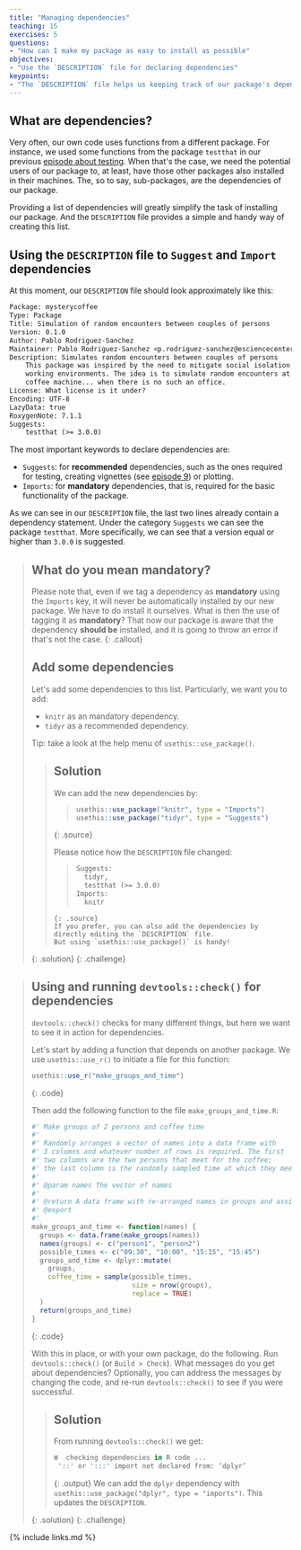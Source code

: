 ```yaml
---
title: "Managing dependencies"
teaching: 15
exercises: 5
questions:
- "How can I make my package as easy to install as possible"
objectives:
- "Use the `DESCRIPTION` file for declaring dependencies"
keypoints:
- "The `DESCRIPTION` file helps us keeping track of our package's dependencies"
---
```


## What are dependencies?

Very often, our own code uses functions from a different package.
For instance, we used some functions from the package `testthat` in our previous [episode about testing](../05-testing).
When that's the case, we need the potential users of our package to, at least, have those other packages also installed in their machines.
The, so to say, sub-packages, are the dependencies of our package.

Providing a list of dependencies will greatly simplify the task of installing our package.
And the `DESCRIPTION` file provides a simple and handy way of creating this list.

## Using the `DESCRIPTION` file to `Suggest` and `Import` dependencies

At this moment, our `DESCRIPTION` file should look approximately like this:

~~~txt
Package: mysterycoffee
Type: Package
Title: Simulation of random encounters between couples of persons
Version: 0.1.0
Author: Pablo Rodriguez-Sanchez
Maintainer: Pablo Rodriguez-Sanchez <p.rodriguez-sanchez@esciencecenter.nl>
Description: Simulates random encounters between couples of persons
    This package was inspired by the need to mitigate social isolation in remote
    working environments. The idea is to simulate random encounters at the office's
    coffee machine... when there is no such an office.
License: What license is it under?
Encoding: UTF-8
LazyData: true
RoxygenNote: 7.1.1
Suggests:
    testthat (>= 3.0.0)
~~~

The most important keywords to declare dependencies are:

- `Suggests`: for **recommended** dependencies, such as the ones required for testing, creating vignettes (see [episode 9](../09-vignettes)) or plotting.
- `Imports`: for **mandatory** dependencies, that is, required for the basic functionality of the package.

As we can see in our `DESCRIPTION` file, the last two lines already contain a dependency statement.
Under the category `Suggests` we can see the package `testthat`.
More specifically, we can see that a version equal or higher than `3.0.0` is suggested.

> ## What do you mean mandatory?
> Please note that, even if we tag a dependency as **mandatory** using the `Imports` key, it will never be automatically installed by our new package.
> We have to do install it ourselves.
> What is then the use of tagging it as **mandatory**?
> That now our package is aware that the dependency **should be** installed, and it is going to throw an error if that's not the case.
{: .callout}
> ## Add some dependencies
> Let's add some dependencies to this list.
> Particularly, we want you to add:
>
> - `knitr` as an mandatory dependency.
> - `tidyr` as a recommended dependency.
>
> Tip: take a look at the help menu of `usethis::use_package()`.
>
> > ## Solution
> > We can add the new dependencies by:
> > > ~~~r
> > > usethis::use_package("knitr", type = "Imports")
> > > usethis::use_package("tidyr", type = "Suggests")
> > > ~~~
> > {: .source}
> >
> > Please notice how the `DESCRIPTION` file changed:
> > > ~~~txt
> > > Suggests:
> > >   tidyr,
> > >   testthat (>= 3.0.0)
> > > Imports:
> > >   knitr
> > ~~~
> > {: .source}
> > If you prefer, you can also add the dependencies by directly editing the `DESCRIPTION` file.
> > But using `usethis::use_package()` is handy!
> {: .solution}
{: .challenge}


> ## Using and running `devtools::check()` for dependencies
>
> `devtools::check()` checks for many different things, but here we want to see it in action for dependencies. 
>
> Let's start by adding a function that depends on another package.
> We use `usethis::use_r()` to initiate a file for this function:
> 
>~~~r
> usethis::use_r("make_groups_and_time")
>~~~
> {: .code}
>
> Then add the following function to the file `make_groups_and_time.R`:
>~~~r
> #' Make groups of 2 persons and coffee time
> #'
> #' Randomly arranges a vector of names into a data frame with
> #' 3 columns and whatever number of rows is required. The first
> #' two columns are the two persons that meet for the coffee; 
> #' the last column is the randomly sampled time at which they meet.
> #'
> #' @param names The vector of names
> #'
> #' @return A data frame with re-arranged names in groups and assigned coffee time.
> #' @export
> #'
> make_groups_and_time <- function(names) {
>   groups <- data.frame(make_groups(names))
>   names(groups) <- c("person1", "person2")
>   possible_times <- c("09:30", "10:00", "15:15", "15:45")
>   groups_and_time <- dplyr::mutate(
>     groups,
>     coffee_time = sample(possible_times, 
>                          size = nrow(groups), 
>                          replace = TRUE)
>   )
>   return(groups_and_time)
> }
>~~~
> {: .code}
> 
> With this in place, or with your own package, do the following.
> Run `devtools::check()` (or `Build > Check`). What messages do you get about dependencies?
> Optionally, you can address the messages by changing the code, and re-run `devtools::check()` to see if you were successful. 
> > ## Solution
> > From running `devtools::check()` we get:
> >~~~r
> > W  checking dependencies in R code ...
> >  '::' or ':::' import not declared from: ‘dplyr’
> >~~~
> > {: .output}
> > We can add the `dplyr` dependency with `usethis::use_package("dplyr", type = "imports")`. This updates the `DESCRIPTION`. 
> >
> {: .solution}
{: .challenge}


{% include links.md %}
